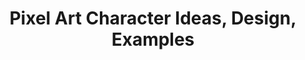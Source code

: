 ---
layout: section
title: Pixel Art Character Ideas, Design, Examples
anchortext: Character
permalink: /character/
headernav: true
pagination-path: character
pagination: 
  enabled: true
  category: character
---